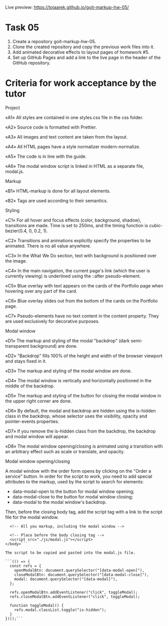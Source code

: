 Live preview: https://tojaarek.github.io/goit-markup-hw-05/

# Task 05

1. Create a repository goit-markup-hw-05.
2. Clone the created repository and copy the previous work files into it.
3. Add animated decorative effects to layout pages of homework #5.
4. Set up GitHub Pages and add a link to the live page in the header of the GitHub repository.

# Criteria for work acceptance by the tutor

Project

«A1» All styles are contained in one styles.css file in the css folder.

«A2» Source code is formatted with Prettier.

«A3» All images and text content are taken from the layout.

«A4» All HTML pages have a style normalizer modern-normalize.

«A5» The code is in line with the guide.

«A6» The modal window script is linked in HTML as a separate file, modal.js.

Markup

«B1» HTML-markup is done for all layout elements.

«B2» Tags are used according to their semantics.

Styling

«C1» For all hover and focus effects (color, background, shadow), transitions are made. Time is set to 250ms, and the timing function is cubic-bezier(0.4, 0, 0.2, 1).

«C2» Transitions and animations explicitly specify the properties to be animated. There is no all value anywhere.

«C3» In the What We Do section, text with background is positioned over the image.

«C4» In the main navigation, the current page's link (which the user is currently viewing) is underlined using the ::after pseudo-element.

«C5» Blue overlay with text appears on the cards of the Portfolio page when hovering over any part of the card.

«C6» Blue overlay slides out from the bottom of the cards on the Portfolio page.

«C7» Pseudo-elements have no text content in the content property. They are used exclusively for decorative purposes.

Modal window

«D1» The markup and styling of the modal "backdrop" (dark semi-transparent background) are done.

«D2» "Backdrop" fills 100% of the height and width of the browser viewport and stays fixed in it.

«D3» The markup and styling of the modal window are done.

«D4» The modal window is vertically and horizontally positioned in the middle of the backdrop.

«D5» The markup and styling of the button for closing the modal window in the upper right corner are done.

«D6» By default, the modal and backdrop are hidden using the is-hidden class in the backdrop, whose selector uses the visibility, opacity and pointer-events properties.

«D7» If you remove the is-hidden class from the backdrop, the backdrop and modal window will appear.

«D8» The modal window opening/closing is animated using a transition with an arbitrary effect such as scale or translate, and opacity.

Modal window opening/closing

A modal window with the order form opens by clicking on the "Order a service" button. In order for the script to work, you need to add special attributes to the markup, used by the script to search for elements:

- data-modal-open to the button for modal window opening;
- data-modal-close to the button for modal window closing;
- data-modal to the modal window's backdrop.

Then, before the closing body tag, add the script tag with a link to the script file for the modal window.

```<body>
  <!-- All you markup, including the modal window -->

  <!-- Place before the body closing tag -->
  <script src="./js/modal.js"></script>
</body>```

The script to be copied and pasted into the modal.js file.

```(() => {
  const refs = {
    openModalBtn: document.querySelector("[data-modal-open]"),
    closeModalBtn: document.querySelector("[data-modal-close]"),
    modal: document.querySelector("[data-modal]"),
  };

  refs.openModalBtn.addEventListener("click", toggleModal);
  refs.closeModalBtn.addEventListener("click", toggleModal);

  function toggleModal() {
    refs.modal.classList.toggle("is-hidden");
  }
})();```
